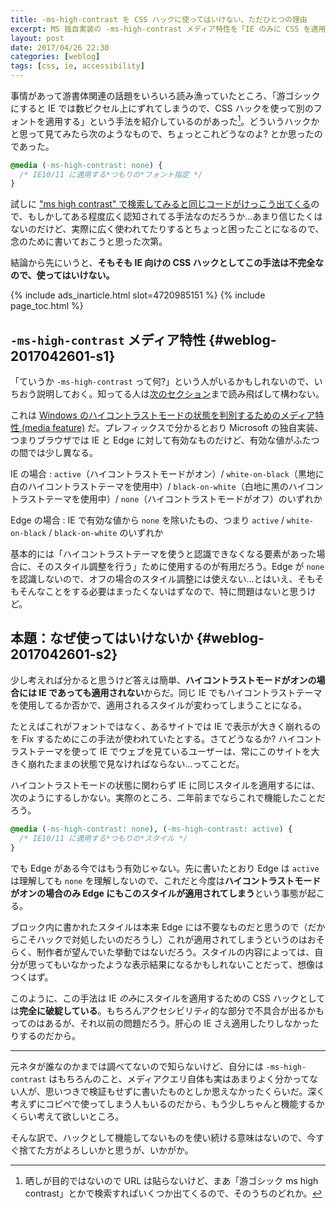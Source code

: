 ```yaml
---
title: -ms-high-contrast を CSS ハックに使ってはいけない、ただひとつの理由
excerpt: MS 独自実装の -ms-high-contrast メディア特性を「IE のみに CSS を適用するハック」として使用するコードが出回ってるようだけど、どう考えても CSS ハックとして不完全なので使ってはいけない…という話を念のために書いておく。
layout: post
date: 2017/04/26 22:30
categories: [weblog]
tags: [css, ie, accessibility]
---
```


事情があって游書体関連の話題をいろいろ読み漁っていたところ、「游ゴシックにすると IE では数ピクセル上にずれてしまうので、CSS ハックを使って別のフォントを適用する」という手法を紹介しているのがあった[^1]。どういうハックかと思って見てみたら次のようなもので、ちょっとこれどうなのよ? とか思ったのであった。

```css
@media (-ms-high-contrast: none) {
  /* IE10/11 に適用する*つもりの*フォント指定 */
}
```

試しに ["ms high contrast" で検索してみると同じコードがけっこう出てくる][search-results]ので、もしかしてある程度広く認知されてる手法なのだろうか…あまり信じたくはないのだけど、実際に広く使われてたりするとちょっと困ったことになるので、念のために書いておこうと思った次第。

結論から先にいうと、**そもそも IE 向けの CSS ハックとしてこの手法は不完全なので、使ってはいけない。**

{% include ads_inarticle.html slot=4720985151 %}
{% include page_toc.html %}


`-ms-high-contrast` メディア特性  {#weblog-2017042601-s1}
----------------------------------------

「ていうか `-ms-high-contrast` って何?」という人がいるかもしれないので、いちおう説明しておく。知ってる人は[次のセクション](#weblog-2017042601-s2)まで読み飛ばして構わない。

これは [Windows のハイコントラストモードの状態を判別するためのメディア特性 (media feature)][ms-high-contrast] だ。プレフィックスで分かるとおり Microsoft の独自実装、つまりブラウザでは IE と Edge に対して有効なものだけど、有効な値がふたつの間では少し異なる。

IE の場合
: `active`（ハイコントラストモードがオン）/ `white-on-black`（黒地に白のハイコントラストテーマを使用中）/ `black-on-white`（白地に黒のハイコントラストテーマを使用中）/ `none`（ハイコントラストモードがオフ）のいずれか

Edge の場合
: IE で有効な値から `none` を除いたもの、つまり `active` / `white-on-black` / `black-on-white` のいずれか

基本的には「ハイコントラストテーマを使うと認識できなくなる要素があった場合に、そのスタイル調整を行う」ために使用するのが有用だろう。Edge が `none` を認識しないので、オフの場合のスタイル調整には使えない…とはいえ、そもそもそんなことをする必要はまったくないはずなので、特に問題はないと思うけど。


本題：なぜ使ってはいけないか  {#weblog-2017042601-s2}
----------------------------------------

少し考えれば分かると思うけど答えは簡単、**ハイコントラストモードがオンの場合には IE であっても適用されない**からだ。同じ IE でもハイコントラストテーマを使用してるか否かで、適用されるスタイルが変わってしまうことになる。

たとえばこれがフォントではなく、あるサイトでは IE で表示が大きく崩れるのを Fix するためにこの手法が使われていたとする。さてどうなるか? ハイコントラストテーマを使って IE でウェブを見ているユーザーは、常にこのサイトを大きく崩れたままの状態で見なければならない…ってことだ。

ハイコントラストモードの状態に関わらず IE に同じスタイルを適用するには、次のようにするしかない。実際のところ、二年前までならこれで機能したことだろう。

```css
@media (-ms-high-contrast: none), (-ms-high-contrast: active) {
  /* IE10/11 に適用する*つもりの*スタイル */
}
```

でも Edge がある今ではもう有効じゃない。先に書いたとおり Edge は `active` は理解しても `none` を理解しないので、これだと今度は**ハイコントラストモードがオンの場合のみ Edge にもこのスタイルが適用されてしまう**という事態が起こる。

ブロック内に書かれたスタイルは本来 Edge には不要なものだと思うので（だからこそハックで対処したいのだろうし）これが適用されてしまうというのはおそらく、制作者が望んでいた挙動ではないだろう。スタイルの内容によっては、自分が思ってもいなかったような表示結果になるかもしれないことだって、想像はつくはず。

このように、この手法は IE *のみ*にスタイルを適用するための CSS ハックとしては**完全に破綻している**。もちろんアクセシビリティ的な部分で不具合が出るかもってのはあるが、それ以前の問題だろう。肝心の IE さえ適用したりしなかったりするのだから。

- - - - -

元ネタが誰なのかまでは調べてないので知らないけど、自分には `-ms-high-contrast` はもちろんのこと、メディアクエリ自体も実はあまりよく分かってない人が、思いつきで検証もせずに書いたものとしか思えなかったくらいだ。深く考えずにコピペで使ってしまう人もいるのだから、もう少しちゃんと機能するかくらい考えて欲しいところ。

そんな訳で、ハックとして機能してないものを使い続ける意味はないので、今すぐ捨てた方がよろしいかと思うが、いかがか。


[^1]: 晒しが目的ではないので URL は貼らないけど、まあ「游ゴシック ms high contrast」とかで検索すればいくつか出てくるので、そのうちのどれか。

[search-results]: https://www.google.co.jp/search?q=ms+high+contrast
[ms-high-contrast]: https://msdn.microsoft.com/en-us/library/hh771830(v=vs.85).aspx